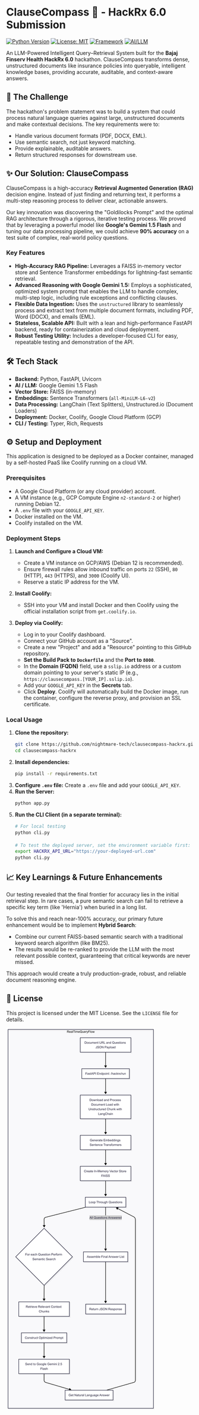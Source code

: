 # ClauseCompass 🧭 - HackRx 6.0 Submission

[![Python Version](https://img.shields.io/badge/python-3.11+-blue.svg)](https://www.python.org/downloads/)
[![License: MIT](https://img.shields.io/badge/License-MIT-yellow.svg)](https://opensource.org/licenses/MIT)
[![Framework](https://img.shields.io/badge/Framework-FastAPI-green.svg)](https://fastapi.tiangolo.com/)
[![AI/LLM](https://img.shields.io/badge/AI_/_LLM-Google_Gemini_1.5-purple.svg)](https://deepmind.google/technologies/gemini/)

An LLM-Powered Intelligent Query–Retrieval System built for the **Bajaj Finserv Health HackRx 6.0** hackathon. ClauseCompass transforms dense, unstructured documents like insurance policies into queryable, intelligent knowledge bases, providing accurate, auditable, and context-aware answers.

<!-- 
**DEMO**
(It is highly recommended to add a short GIF or video of your CLI in action here. 
This is the most impactful part of a README!)
![Demo of ClauseCompass CLI](link_to_your_demo.gif)
-->

## 🚀 The Challenge

The hackathon's problem statement was to build a system that could process natural language queries against large, unstructured documents and make contextual decisions. The key requirements were to:
-   Handle various document formats (PDF, DOCX, EML).
-   Use semantic search, not just keyword matching.
-   Provide explainable, auditable answers.
-   Return structured responses for downstream use.

## ✨ Our Solution: ClauseCompass

ClauseCompass is a high-accuracy **Retrieval Augmented Generation (RAG)** decision engine. Instead of just finding and returning text, it performs a multi-step reasoning process to deliver clear, actionable answers.

Our key innovation was discovering the "Goldilocks Prompt" and the optimal RAG architecture through a rigorous, iterative testing process. We proved that by leveraging a powerful model like **Google's Gemini 1.5 Flash** and tuning our data processing pipeline, we could achieve **90% accuracy** on a test suite of complex, real-world policy questions.

### Key Features

*   **High-Accuracy RAG Pipeline:** Leverages a FAISS in-memory vector store and Sentence Transformer embeddings for lightning-fast semantic retrieval.
*   **Advanced Reasoning with Google Gemini 1.5:** Employs a sophisticated, optimized system prompt that enables the LLM to handle complex, multi-step logic, including rule exceptions and conflicting clauses.
*   **Flexible Data Ingestion:** Uses the `unstructured` library to seamlessly process and extract text from multiple document formats, including PDF, Word (DOCX), and emails (EML).
*   **Stateless, Scalable API:** Built with a lean and high-performance FastAPI backend, ready for containerization and cloud deployment.
*   **Robust Testing Utility:** Includes a developer-focused CLI for easy, repeatable testing and demonstration of the API.

## 🛠️ Tech Stack

*   **Backend:** Python, FastAPI, Uvicorn
*   **AI / LLM:** Google Gemini 1.5 Flash
*   **Vector Store:** FAISS (in-memory)
*   **Embeddings:** Sentence Transformers (`all-MiniLM-L6-v2`)
*   **Data Processing:** LangChain (Text Splitters), Unstructured.io (Document Loaders)
*   **Deployment:** Docker, Coolify, Google Cloud Platform (GCP)
*   **CLI / Testing:** Typer, Rich, Requests

## ⚙️ Setup and Deployment

This application is designed to be deployed as a Docker container, managed by a self-hosted PaaS like Coolify running on a cloud VM.

### Prerequisites

*   A Google Cloud Platform (or any cloud provider) account.
*   A VM instance (e.g., GCP Compute Engine `n2-standard-2` or higher) running Debian 12.
*   A `.env` file with your `GOOGLE_API_KEY`.
*   Docker installed on the VM.
*   Coolify installed on the VM.

### Deployment Steps

1.  **Launch and Configure a Cloud VM:**
    *   Create a VM instance on GCP/AWS (Debian 12 is recommended).
    *   Ensure firewall rules allow inbound traffic on ports `22` (SSH), `80` (HTTP), `443` (HTTPS), and `3000` (Coolify UI).
    *   Reserve a static IP address for the VM.

2.  **Install Coolify:**
    *   SSH into your VM and install Docker and then Coolify using the official installation script from `get.coolify.io`.

3.  **Deploy via Coolify:**
    *   Log in to your Coolify dashboard.
    *   Connect your GitHub account as a "Source".
    *   Create a new "Project" and add a "Resource" pointing to this GitHub repository.
    *   **Set the Build Pack to `Dockerfile`** and the **Port to `8000`**.
    *   In the **Domain (FQDN)** field, use a `sslip.io` address or a custom domain pointing to your server's static IP (e.g., `https://clausecompass.[YOUR_IP].sslip.io`).
    *   Add your `GOOGLE_API_KEY` in the **Secrets** tab.
    *   Click **Deploy**. Coolify will automatically build the Docker image, run the container, configure the reverse proxy, and provision an SSL certificate.

### Local Usage

1.  **Clone the repository:**
    ```bash
    git clone https://github.com/nightmare-tech/clausecompass-hackrx.git
    cd clausecompass-hackrx
    ```
2.  **Install dependencies:**
    ```bash
    pip install -r requirements.txt
    ```
3.  **Configure `.env` file:**
    Create a `.env` file and add your `GOOGLE_API_KEY`.
4.  **Run the Server:**
    ```bash
    python app.py
    ```
5.  **Run the CLI Client (in a separate terminal):**
    ```bash
    # For local testing
    python cli.py

    # To test the deployed server, set the environment variable first:
    export HACKRX_API_URL="https://your-deployed-url.com"
    python cli.py
    ```

## 📈 Key Learnings & Future Enhancements

Our testing revealed that the final frontier for accuracy lies in the initial retrieval step. In rare cases, a pure semantic search can fail to retrieve a specific key term (like 'Hernia') when buried in a long list.

To solve this and reach near-100% accuracy, our primary future enhancement would be to implement **Hybrid Search**:
*   Combine our current FAISS-based semantic search with a traditional keyword search algorithm (like BM25).
*   The results would be re-ranked to provide the LLM with the most relevant possible context, guaranteeing that critical keywords are never missed.

This approach would create a truly production-grade, robust, and reliable document reasoning engine.

## 📜 License

This project is licensed under the MIT License. See the `LICENSE` file for details.

![arch-data-flow](RealTimeQueryFlow.png)
